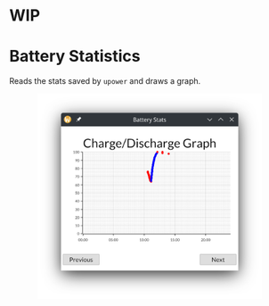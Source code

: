 # WIP
# Battery Statistics
Reads the stats saved by `upower` and draws a graph.

<p align="center">
  <a href="ECOSYSTEM.md">
    <img alt="Screenshot" src="data/screenshot.png" width="80%">
  </a>
</p>